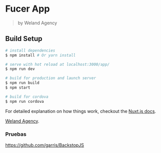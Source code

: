 # Fucer App

> by Weland Agency

## Build Setup

``` bash
# install dependencies
$ npm install # Or yarn install

# serve with hot reload at localhost:3000/app/
$ npm run dev

# build for production and launch server
$ npm run build
$ npm start

# build for cordova
$ npm run cordova

```

For detailed explanation on how things work, checkout the [Nuxt.js docs](https://github.com/nuxt/nuxt.js).

[Weland Agency](https://weland.com.ar/en/).

### Pruebas
https://github.com/garris/BackstopJS